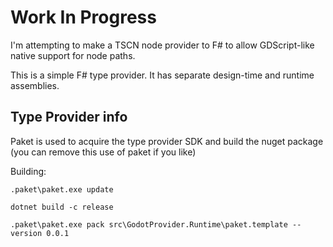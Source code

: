 # Work In Progress #
I'm attempting to make a TSCN node provider to F# to allow GDScript-like native support for node paths.


This is a simple F# type provider.  It has separate design-time and runtime assemblies.




## Type Provider info ##
Paket is used to acquire the type provider SDK and build the nuget package (you can remove this use of paket if you like)

Building:

    .paket\paket.exe update

    dotnet build -c release

    .paket\paket.exe pack src\GodotProvider.Runtime\paket.template --version 0.0.1
